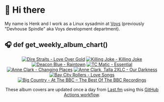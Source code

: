 # 👋 Hi there

My name is Henk and I work as a Linux sysadmin at <a href="https://www.voys.co/about/">Voys</a> (previously "Devhouse Spindle" aka Voys development department).

## 🎧 def get_weekly_album_chart()
<!-- lastfm -->
<p align="center"><a href="https://www.last.fm/music/Dire+Straits/Love+Over+Gold"><img src="https://lastfm.freetls.fastly.net/i/u/64s/98a2326fd54eb561b42e0b6b6d0bb7b8.jpg" title="Dire Straits - Love Over Gold"></a> <a href="https://www.last.fm/music/Killing+Joke/Killing+Joke"><img src="https://lastfm.freetls.fastly.net/i/u/64s/2a874726bfd24172bd645ca60ccb5ec3.png" title="Killing Joke - Killing Joke"></a> <a href="https://www.last.fm/music/Deacon+Blue/Raintown"><img src="https://lastfm.freetls.fastly.net/i/u/64s/8d6b3a221b4f70d3c31bbe358976794d.png" title="Deacon Blue - Raintown"></a> <a href="https://www.last.fm/music/+noredirect/TC+Matic/Essential"><img src="https://lastfm.freetls.fastly.net/i/u/64s/281849f52bd5d84e1e0d9949e8db3099.jpg" title="TC Matic - Essential"></a> <a href="https://www.last.fm/music/Anne+Clark/Changing+Places"><img src="https://lastfm.freetls.fastly.net/i/u/64s/6d26840ed953e56b65a8b661d1ffd8ee.png" title="Anne Clark - Changing Places"></a> <a href="https://www.last.fm/music/Anne+Clark,+Talla+2XLC/Our+Darkness"><img src="https://lastfm.freetls.fastly.net/i/u/64s/ad7dfb697e041b3e51bc6072de624aeb.png" title="Anne Clark, Talla 2XLC - Our Darkness"></a> <a href="https://www.last.fm/music/Bay+City+Rollers/Love+Songs"><img src="https://lastfm.freetls.fastly.net/i/u/64s/2cfeb9d8fb384600c6da19024c4b983c.jpg" title="Bay City Rollers - Love Songs"></a> <a href="https://www.last.fm/music/Big+Country/At+The+BBC+%E2%80%93+The+Best+Of+The+BBC+Recordings"><img src="https://lastfm.freetls.fastly.net/i/u/64s/cc7851b9cfad426bc276cbb1003ea8f7.jpg" title="Big Country - At The BBC – The Best Of The BBC Recordings"></a> </p>

<p align="center">These album covers are updated once a day from <a href="https://www.last.fm/user/hbokh">Last.fm</a> using this <a href="https://github.com/marketplace/actions/lastfm-to-markdown">GitHub Actions workflow</a>.</p>
